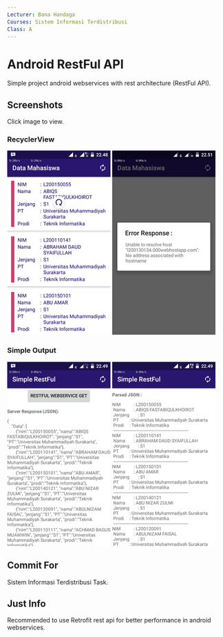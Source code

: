 ```yaml
---
Lecturer: Bana Handaga
Courses: Sistem Informasi Terdistribusi
Class: A
---
```


Android RestFul API
=========

Simple project android webservices with rest architecture (RestFul API).

Screenshots
-----------

Click image to view.

### RecyclerView

[![main refresh](https://github.com/L200130134/Android-RestFul-API/raw/master/demo/Screenshoot/rsz_main-refresh.png)](https://github.com/L200130134/Android-RestFul-API/raw/master/demo/Screenshoot/main-refresh.png)
[![main error](https://github.com/L200130134/Android-RestFul-API/raw/master/demo/Screenshoot/rsz_main-error.png)](https://github.com/L200130134/Android-RestFul-API/raw/master/demo/Screenshoot/main-error.png)

### Simple Output

[![simple respone1](https://github.com/L200130134/Android-RestFul-API/raw/master/demo/Screenshoot/rsz_response-1.png)](https://github.com/L200130134/Android-RestFul-API/raw/master/demo/Screenshoot/response-1.png)
[![simple respone2](https://github.com/L200130134/Android-RestFul-API/raw/master/demo/Screenshoot/rsz_response-2.png)](https://github.com/L200130134/Android-RestFul-API/raw/master/demo/Screenshoot/response-2.png)

Commit For
-----------
Sistem Informasi Terdistribusi Task.

Just Info
-----------
Recommended to use Retrofit rest api for better performance in android webservices.